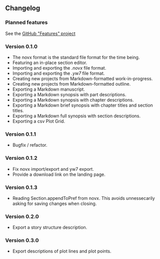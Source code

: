 ## Changelog

### Planned features

See the [GitHub "Features" project](https://github.com/users/peter88213/projects/17)

### Version 0.1.0

- The novx format is the standard file format for the time being. 
- Featuring an in-place section editor.
- Importing and exporting the *.novx* file format.
- Importing and exporting the *.yw7* file format.
- Creating new projects from Markdown-formatted work-in-progress.
- Creating new projects from Markdown-formatted outline.
- Exporting a Markdown manuscript.
- Exporting a Markdown synopsis with part descriptions.
- Exporting a Markdown synopsis with chapter descriptions.
- Exporting a Markdown brief synopsis with chapter titles and section titles.
- Exporting a Markdown full synopsis with section descriptions.
- Exporting a csv Plot Grid.


### Version 0.1.1

- Bugfix / refactor.


### Version 0.1.2

- Fix novx import/export and yw7 export.
- Provide a download link on the landing page.


### Version 0.1.3

- Reading Section.appendToPref from novx. This avoids unnessecarily asking for saving changes when closing. 


### Version 0.2.0

- Export a story structure description.


### Version 0.3.0

- Export descriptions of plot lines and plot points.


